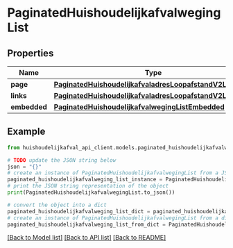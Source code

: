 # PaginatedHuishoudelijkafvalwegingList


## Properties

Name | Type | Description | Notes
------------ | ------------- | ------------- | -------------
**page** | [**PaginatedHuishoudelijkafvaladresLoopafstandV2ListPage**](PaginatedHuishoudelijkafvaladresLoopafstandV2ListPage.md) |  | [optional] 
**links** | [**PaginatedHuishoudelijkafvaladresLoopafstandV2ListLinks**](PaginatedHuishoudelijkafvaladresLoopafstandV2ListLinks.md) |  | [optional] 
**embedded** | [**PaginatedHuishoudelijkafvalwegingListEmbedded**](PaginatedHuishoudelijkafvalwegingListEmbedded.md) |  | [optional] 

## Example

```python
from huishoudelijkafval_api_client.models.paginated_huishoudelijkafvalweging_list import PaginatedHuishoudelijkafvalwegingList

# TODO update the JSON string below
json = "{}"
# create an instance of PaginatedHuishoudelijkafvalwegingList from a JSON string
paginated_huishoudelijkafvalweging_list_instance = PaginatedHuishoudelijkafvalwegingList.from_json(json)
# print the JSON string representation of the object
print(PaginatedHuishoudelijkafvalwegingList.to_json())

# convert the object into a dict
paginated_huishoudelijkafvalweging_list_dict = paginated_huishoudelijkafvalweging_list_instance.to_dict()
# create an instance of PaginatedHuishoudelijkafvalwegingList from a dict
paginated_huishoudelijkafvalweging_list_from_dict = PaginatedHuishoudelijkafvalwegingList.from_dict(paginated_huishoudelijkafvalweging_list_dict)
```
[[Back to Model list]](../README.md#documentation-for-models) [[Back to API list]](../README.md#documentation-for-api-endpoints) [[Back to README]](../README.md)


